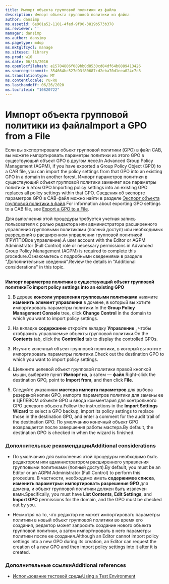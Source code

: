 ```yaml
---
title: Импорт объекта групповой политики из файла
description: Импорт объекта групповой политики из файла
author: dansimp
ms.assetid: 6e901a52-1101-4fed-9f90-3819b573b378
ms.reviewer: ''
manager: dansimp
ms.author: dansimp
ms.pagetype: mdop
ms.mktglfcycl: manage
ms.sitesec: library
ms.prod: w10
ms.date: 06/16/2016
ms.openlocfilehash: e15704806f089bb0d8530cd84df64b0889413426
ms.sourcegitcommit: 354664bc527d93f80687cd2eba70d1eea024c7c3
ms.translationtype: MT
ms.contentlocale: ru-RU
ms.lasthandoff: 06/26/2020
ms.locfileid: "10820722"
---
```

# <span data-ttu-id="f09ab-103">Импорт объекта групповой политики из файла</span><span class="sxs-lookup"><span data-stu-id="f09ab-103">Import a GPO from a File</span></span>


<span data-ttu-id="f09ab-104">Если вы экспортировали объект групповой политики (GPO) в файл CAB, вы можете импортировать параметры политики из этого GPO в существующий объект GPO в другом лесе.</span><span class="sxs-lookup"><span data-stu-id="f09ab-104">In Advanced Group Policy Management (AGPM), if you have exported a Group Policy Object (GPO) to a CAB file, you can import the policy settings from that GPO into an existing GPO in a domain in another forest.</span></span> <span data-ttu-id="f09ab-105">Импорт параметров политики в существующий объект групповой политики заменяет все параметры политики в этом GPO.</span><span class="sxs-lookup"><span data-stu-id="f09ab-105">Importing policy settings into an existing GPO replaces all policy settings within that GPO.</span></span> <span data-ttu-id="f09ab-106">Сведения об экспорте параметров GPO в CAB-файл можно найти в разделе [Экспорт объекта групповой политики в файл](export-a-gpo-to-a-file.md).</span><span class="sxs-lookup"><span data-stu-id="f09ab-106">For information about exporting GPO settings to a CAB file, see [Export a GPO to a File](export-a-gpo-to-a-file.md).</span></span>

<span data-ttu-id="f09ab-107">Для выполнения этой процедуры требуется учетная запись пользователя с ролью редактора или администратора расширенного управления групповыми политиками (полный доступ) или необходимых разрешений в расширенном управлении групповой политикой (ГРУППОВое управление).</span><span class="sxs-lookup"><span data-stu-id="f09ab-107">A user account with the Editor or AGPM Administrator (Full Control) role or necessary permissions in Advanced Group Policy Management (AGPM) is required to complete this procedure.</span></span><span data-ttu-id="f09ab-108">Ознакомьтесь с подробными сведениями в разделе "Дополнительные сведения".</span><span class="sxs-lookup"><span data-stu-id="f09ab-108">Review the details in "Additional considerations" in this topic.</span></span>

## <a href="" id="bkmk-existing"></a>


**<span data-ttu-id="f09ab-109">Импорт параметров политики в существующий объект групповой политики</span><span class="sxs-lookup"><span data-stu-id="f09ab-109">To import policy settings into an existing GPO</span></span>**

1.  <span data-ttu-id="f09ab-110">В дереве **консоли управления групповыми политиками** нажмите **изменить элемент управления** в домене, в который вы хотите импортировать параметры политики.</span><span class="sxs-lookup"><span data-stu-id="f09ab-110">In the **Group Policy Management Console** tree, click **Change Control** in the domain to which you want to import policy settings.</span></span>

2.  <span data-ttu-id="f09ab-111">На вкладке **содержание** откройте вкладку **Управление** , чтобы отобразить управляемые объекты групповой политики.</span><span class="sxs-lookup"><span data-stu-id="f09ab-111">On the **Contents** tab, click the **Controlled** tab to display the controlled GPOs.</span></span>

3.  <span data-ttu-id="f09ab-112">Изучите конечный объект групповой политики, в который вы хотите импортировать параметры политики.</span><span class="sxs-lookup"><span data-stu-id="f09ab-112">Check out the destination GPO to which you want to import policy settings.</span></span>

4.  <span data-ttu-id="f09ab-113">Щелкните целевой объект групповой политики правой кнопкой мыши, выберите пункт **Импорт из**, а затем — **файл**.</span><span class="sxs-lookup"><span data-stu-id="f09ab-113">Right-click the destination GPO, point to **Import from**, and then click **File**.</span></span>

5.  <span data-ttu-id="f09ab-114">Следуйте указаниям **мастера импорта параметров** для выбора резервной копии GPO, импорта параметров политики для замены ее в ЦЕЛЕВОМ объекте GPO и ввода комментария для контрольного GPO целевого объекта.</span><span class="sxs-lookup"><span data-stu-id="f09ab-114">Follow the instructions in the **Import Settings Wizard** to select a GPO backup, import its policy settings to replace those in the destination GPO, and enter a comment for the audit trail of the destination GPO.</span></span> <span data-ttu-id="f09ab-115">По умолчанию конечный объект GPO возвращается после завершения работы мастера.</span><span class="sxs-lookup"><span data-stu-id="f09ab-115">By default, the destination GPO is checked in when the wizard is finished.</span></span>

### <span data-ttu-id="f09ab-116">Дополнительные рекомендации</span><span class="sxs-lookup"><span data-stu-id="f09ab-116">Additional considerations</span></span>

-   <span data-ttu-id="f09ab-117">По умолчанию для выполнения этой процедуры необходимо быть редактором или администратором расширенного управления групповыми политиками (полный доступ).</span><span class="sxs-lookup"><span data-stu-id="f09ab-117">By default, you must be an Editor or an AGPM Administrator (Full Control) to perform this procedure.</span></span> <span data-ttu-id="f09ab-118">В частности, необходимо иметь **содержимое списка**, **изменить параметры**и **импортировать разрешения GPO** для домена, и объект групповой политики должен быть извлечен вами.</span><span class="sxs-lookup"><span data-stu-id="f09ab-118">Specifically, you must have **List Contents**, **Edit Settings**, and **Import GPO** permissions for the domain, and the GPO must be checked out by you.</span></span>

-   <span data-ttu-id="f09ab-119">Несмотря на то, что редактор не может импортировать параметры политики в новый объект групповой политики во время его создания, редактор может запросить создание нового объекта групповой политики, а затем импортировать в него параметры политики после ее создания.</span><span class="sxs-lookup"><span data-stu-id="f09ab-119">Although an Editor cannot import policy settings into a new GPO during its creation, an Editor can request the creation of a new GPO and then import policy settings into it after it is created.</span></span>

### <span data-ttu-id="f09ab-120">Дополнительные ссылки</span><span class="sxs-lookup"><span data-stu-id="f09ab-120">Additional references</span></span>

-   [<span data-ttu-id="f09ab-121">Использование тестовой среды</span><span class="sxs-lookup"><span data-stu-id="f09ab-121">Using a Test Environment</span></span>](using-a-test-environment.md)

 

 






